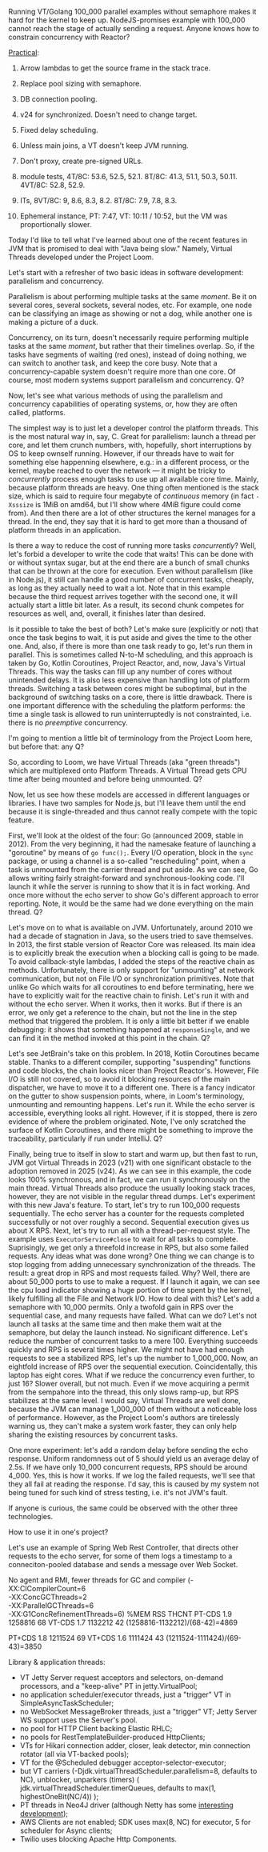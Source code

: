 Running VT/Golang 100_000 parallel examples without semaphore makes it hard for the kernel to keep up.
NodeJS-promises example with 100_000 cannot reach the stage of actually sending a request.
Anyone knows how to constrain concurrency with Reactor?

[Practical](https://docs.oracle.com/en/java/javase/24/core/virtual-threads.html#GUID-8AEDDBE6-F783-4D77-8786-AC5A79F517C0):
1. Arrow lambdas to get the source frame in the stack trace.
1. Replace pool sizing with semaphore.
1. DB connection pooling.
1. v24 for synchronized. Doesn't need to change target.
1. Fixed delay scheduling.
1. Unless main joins, a VT doesn't keep JVM running.
1. Don't proxy, create pre-signed URLs.

1. module tests, 4T/8C: 53.6, 52.5, 52.1. 8T/8C: 41.3, 51.1, 50.3, 50.11. 4VT/8C: 52.8, 52.9.
1. ITs, 8VT/8C: 9, 8.6, 8.3, 8.2. 8T/8C: 7.9, 7.8, 8.3.
1. Ephemeral instance, PT: 7:47, VT: 10:11 / 10:52, but the VM was proportionally slower.


Today I'd like to tell what I've learned about one of the recent features in JVM
that is promised to deal with "Java being slow." Namely, Virtual Threads developed under the Project Loom.

Let's start with a refresher of two basic ideas in software development: parallelism and concurrency.

Parallelism is about performing multiple tasks at the same _moment_. Be it on several cores,
several sockets, several nodes, etc. For example, one node can be classifying an image as showing or not a dog,
while another one is making a picture of a duck.

Concurrency, on its turn, doesn't necessarily require performing multiple tasks at the same _moment_,
but rather that their timelines overlap. So, if the tasks have segments of waiting (red ones),
instead of doing nothing, we can switch to another task, and keep the core busy.
Note that a concurrency-capable system doesn't require more than one core.
Of course, most modern systems support parallelism and concurrency.
Q?

Now, let's see what various methods of using the parallelism and concurrency capabilities of operating systems,
or, how they are often called, platforms.

The simplest way is to just let a developer control the platform threads. This is the most natural way in, say, C.
Great for parallelism: launch a thread per core, and let them crunch numbers,
with, hopefully, short interruptions by OS to keep ownself running.
However, if our threads have to wait for something else happenning elsewhere, e.g.: in a different process, or the kernel,
maybe reached to over the network — it might be tricky to _concurrently_ process enough tasks to use up all available core time.
Mainly, because platform threads are heavy. One thing often mentioned is the stack size, which is said to require
four megabyte of _continuous_ memory (in fact `-Xsssize` is 1MiB on amd64, but I'll show where 4MiB figure could come from).
And then there are a lot of other structures the kernel manages for a thread.
In the end, they say that it is hard to get more than a thousand of platform threads in an application.

Is there a way to reduce the cost of running more tasks _concurrently_?
Well, let's forbid a developer to write the code that waits!
This can be done with or without syntax sugar, but at the end there are a bunch of small chunks
that can be thrown at the core for execution. Even without parallelism (like in Node.js),
it still can handle a good number of concurrent tasks, cheaply, as long as they actually need to wait a lot.
Note that in this example because the third request arrives together with the second one, it will actually start a little bit later.
As a result, its second chunk competes for resources as well, and, overall, it finishes later than desired.

Is it possible to take the best of both? Let's make sure (explicitly or not) that once the task begins to wait,
it is put aside and gives the time to the other one. And, also, if there is more than one task ready to go,
let's run them in parallel. This is sometimes called N-to-M scheduling,
and this approach is taken by Go, Kotlin Coroutines, Project Reactor, and, now, Java's Virtual Threads.
This way the tasks can fill up any number of cores without unintended delays. It is also less expensive than handling lots of platform threads.
Switching a task between cores might be suboptimal, but in the background of switching tasks on a core,
there is little drawback. There is one important difference with the scheduling the platform performs:
the time a single task is allowed to run uninterruptedly is not constrainted, i.e. there is no _preemptive_ concurrency.

I'm going to mention a little bit of terminology from the Project Loom here, but before that: any Q?

So, according to Loom, we have Virtual Threads (aka "green threads") which are multiplexed onto Platform Threads.
A Virtual Thread gets CPU time after being mounted and before being unmounted.
Q?

Now, let us see how these models are accessed in different languages or libraries.
I have two samples for Node.js, but I'll leave them until the end because it is single-threaded
and thus cannot really compete with the topic feature.

First, we'll look at the oldest of the four: Go (announced 2009, stable in 2012).
From the very beginning, it had the namesake feature of launching a "goroutine" by means of `go func();`.
Every I/O operation, block in the `sync` package, or using a channel is a so-called "rescheduling" point,
when a task is unmounted from the carrier thread and put aside. As we can see, Go allows writing
fairly straight-forward and synchronous-looking code. I'll launch it while the server is running to show
that it is in fact working. And once more without the echo server to show Go's different approach to error reporting.
Note, it would be the same had we done everything on the main thread.
Q?

Let's move on to what is available on JVM.
Unfortunately, around 2010 we had a decade of stagnation in Java, so the users tried to save themselves.
In 2013, the first stable version of Reactor Core was released. Its main idea is to explicitly break the execution
when a blocking call is going to be made. To avoid callback-style lambdas, I added the steps of the reactive chain as methods.
Unfortunately, there is only support for "unmounting" at network communication,
but not on File I/O or synchronization primitives. Note that unlike Go which waits for all coroutines to end before terminating,
here we have to explicitly wait for the reactive chain to finish. Let's run it with and without the echo server.
When it works, then it works. But if there is an error, we only get a reference to the chain, but not the line in the step method
that triggered the problem.
It is only a little bit better if we enable debugging: it shows that something happened at `responseSingle`,
and we can find it in the method invoked at this point in the chain.
Q?

Let's see JetBrain's take on this problem. In 2018, Kotlin Coroutines became stable. Thanks to a different compiler,
supporting "suspending" functions and code blocks, the chain looks nicer than Project Reactor's.
However, File I/O is still not covered, so to avoid it blocking resources of the main dispatcher,
we have to move it to a different one. There is a fancy indicator on the gutter to show suspension points,
where, in Loom's terminology, unmounting and remounting happens. Let's run it. While the echo server is accessible,
everything looks all right. However, if it is stopped, there is zero evidence of where the problem originated.
Note, I've only scratched the surface of Kotlin Coroutines, and there might be something to improve the traceability,
particularly if run under IntelliJ.
Q?

Finally, being true to itself in slow to start and warm up, but then fast to run, JVM got Virtual Threads in 2023 (v21)
with one significant obstacle to the adoption removed in 2025 (v24). As we can see in this example, the code looks
100% synchronous, and in fact, we can run it synchronously on the main thread. Virtual Threads also produce the usually looking
stack traces, however, they are not visible in the regular thread dumps. Let's experiment with this new Java's feature. To start,
let's try to run 100_000 requests sequentially. The echo server has a counter for the requests completed successfully or
not over roughly a second. Sequential execution gives us about X RPS. Next, let's try to run all with a thread-per-request style.
The example uses `ExecutorService#close` to wait for all tasks to complete.
Suprisingly, we get only a threefold increase in RPS, but also some failed requests. Any ideas what was done wrong?
One thing we can change is to stop logging from adding unnecessary synchronization of the threads.
The result: a great drop in RPS and most requests failed. Why? Well, there are about 50_000 ports to use to make a request.
If I launch it again, we can see the cpu load indicator showing a huge portion of time spent by the kernel,
likely fulfilling all the File and Network I/O.
How to deal with this? Let's add a semaphore with 10_000 permits.
Only a twofold gain in RPS over the sequential case, and many requests have failed.
What can we do? Let's not launch all tasks at the same time and then make them wait at the semaphore, but delay the launch instead.
No significant difference. Let's reduce the number of concurrent tasks to a mere 100.
Everything succeeds quickly and RPS is several times higher. We might not have had enough requests to see a stabilized RPS,
let's up the number to 1_000_000. Now, an eightfold increase of RPS over the sequential execution. Coincidentally,
this laptop has eight cores. What if we reduce the concurrency even further, to just 16? Slower overall, but not much.
Even if we move acquiring a permit from the sempahore into the thread, this only slows ramp-up, but RPS stabilizes at the same level.
I would say, Virtual Threads are well done, because the JVM can manage 1_000_000 of them without a noticeable loss of performance.
However, as the Project Loom's authors are tirelessly warning us, they can't make a system work faster, they can only help
sharing the existing resources by concurrent tasks.

One more experiment: let's add a random delay before sending the echo response. Uniform randomness out of 5 should yield
us an average delay of 2.5s. If we have only 10_000 concurrent requests, RPS should be around 4_000.
Yes, this is how it works. If we log the failed requests, we'll see that they all fail at reading the response.
I'd say, this is caused by my system not being tuned for such kind of stress testing, i.e. it's not JVM's fault.

If anyone is curious, the same could be observed with the other three technologies.

How to use it in one's project?

Let's use an example of Spring Web Rest Controller, that directs other requests to the echo server,
for some of them logs a timestamp to a conneciton-pooled database and sends a message over Web Socket.


No agent and RMI, fewer threads for GC and compiler (-XX:CICompilerCount=6 \
-XX:ConcGCThreads=2 \
-XX:ParallelGCThreads=6 \
-XX:G1ConcRefinementThreads=6)
%MEM   RSS THCNT
PT-CDS 1.9 1258816  68
VT-CDS 1.7 1132212  42
(1258816-1132212)/(68-42)=4869

PT+CDS 1.8 1211524  69
VT+CDS 1.6 1111424  43
(1211524-1111424)/(69-43)=3850

Library & application threads:
- VT Jetty Server request acceptors and selectors, on-demand processors, and a "keep-alive" PT in jetty.VirtualPool;
- no application scheduler/executor threads, just a "trigger" VT in SimpleAsyncTaskScheduler;
- no WebSocket MessageBroker threads, just a "trigger" VT; Jetty Server WS support uses the Server's pool.
- no pool for HTTP Client backing Elastic RHLC;
- no pools for RestTemplateBuilder-produced HttpClients;
- VTs for Hikari connection adder, closer, leak detector, min connection rotator (all via VT-backed pools);
- VT for the @Scheduled debugger acceptor-selector-executor;
- but VT carriers (-Djdk.virtualThreadScheduler.parallelism=8, defaults to NC), unblocker, unparkers (timers) (
jdk.virtualThreadScheduler.timerQueues, defaults to max(1, highestOneBit(NC/4))
);
- PT threads in Neo4J driver (although Netty has some [interesting development](https://micronaut.io/2025/06/30/transitioning-to-virtual-threads-using-the-micronaut-loom-carrier/));
- AWS Clients are not enabled; SDK uses max(8, NC) for executor, 5 for scheduler for Async clients;
- Twilio uses blocking Apache Http Components.


